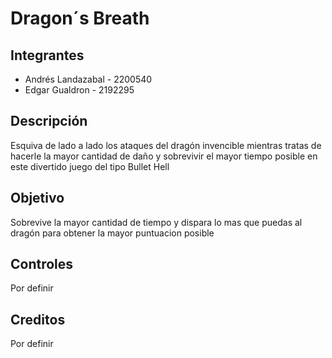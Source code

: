 # Dragon´s Breath
## Integrantes
- Andrés Landazabal - 2200540
- Edgar Gualdron - 2192295

## Descripción

Esquiva de lado a lado los ataques del dragón invencible mientras tratas de hacerle la mayor cantidad de daño y sobrevivir el mayor tiempo posible
en este divertido juego del tipo Bullet Hell

## Objetivo

Sobrevive la mayor cantidad de tiempo y dispara lo mas que puedas al dragón para obtener la mayor puntuacion posible

## Controles

Por definir

## Creditos

Por definir
